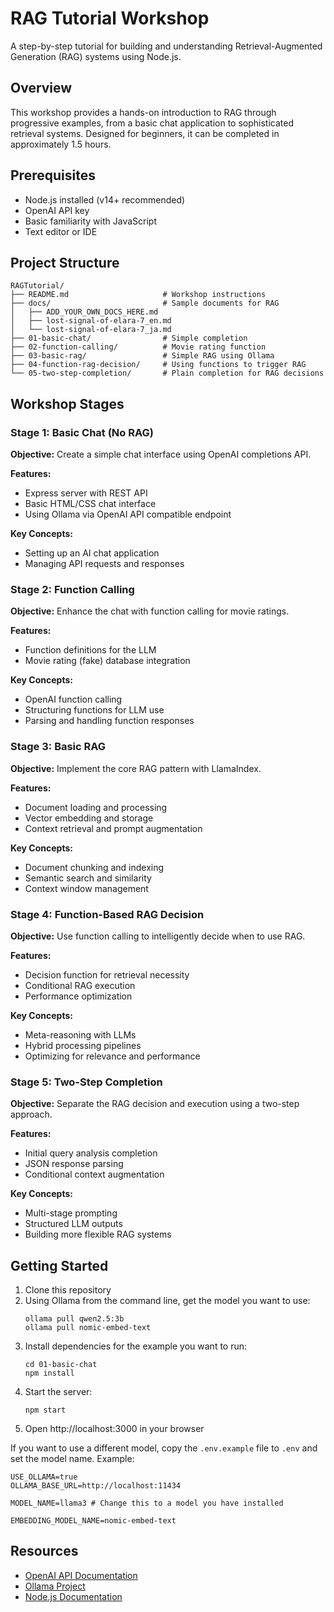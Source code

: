 # RAG Tutorial Workshop

A step-by-step tutorial for building and understanding Retrieval-Augmented Generation (RAG) systems using Node.js.

## Overview

This workshop provides a hands-on introduction to RAG through progressive examples, from a basic chat application to sophisticated retrieval systems. Designed for beginners, it can be completed in approximately 1.5 hours.

## Prerequisites

- Node.js installed (v14+ recommended)
- OpenAI API key
- Basic familiarity with JavaScript
- Text editor or IDE

## Project Structure

```
RAGTutorial/
├── README.md                     # Workshop instructions
├── docs/                         # Sample documents for RAG
│   ├── ADD_YOUR_OWN_DOCS_HERE.md
│   ├── lost-signal-of-elara-7_en.md
│   └── lost-signal-of-elara-7_ja.md
├── 01-basic-chat/                # Simple completion
├── 02-function-calling/          # Movie rating function
├── 03-basic-rag/                 # Simple RAG using Ollama
├── 04-function-rag-decision/     # Using functions to trigger RAG
└── 05-two-step-completion/       # Plain completion for RAG decisions
```

## Workshop Stages

### Stage 1: Basic Chat (No RAG)

**Objective:** Create a simple chat interface using OpenAI completions API.

**Features:**
- Express server with REST API
- Basic HTML/CSS chat interface
- Using Ollama via OpenAI API compatible endpoint

**Key Concepts:**
- Setting up an AI chat application
- Managing API requests and responses

### Stage 2: Function Calling

**Objective:** Enhance the chat with function calling for movie ratings.

**Features:**
- Function definitions for the LLM
- Movie rating (fake) database integration

**Key Concepts:**
- OpenAI function calling
- Structuring functions for LLM use
- Parsing and handling function responses

### Stage 3: Basic RAG

**Objective:** Implement the core RAG pattern with LlamaIndex.

**Features:**
- Document loading and processing
- Vector embedding and storage
- Context retrieval and prompt augmentation

**Key Concepts:**
- Document chunking and indexing
- Semantic search and similarity
- Context window management

### Stage 4: Function-Based RAG Decision

**Objective:** Use function calling to intelligently decide when to use RAG.

**Features:**
- Decision function for retrieval necessity
- Conditional RAG execution
- Performance optimization

**Key Concepts:**
- Meta-reasoning with LLMs
- Hybrid processing pipelines
- Optimizing for relevance and performance

### Stage 5: Two-Step Completion

**Objective:** Separate the RAG decision and execution using a two-step approach.

**Features:**
- Initial query analysis completion
- JSON response parsing
- Conditional context augmentation

**Key Concepts:**
- Multi-stage prompting
- Structured LLM outputs
- Building more flexible RAG systems

## Getting Started

1. Clone this repository
2. Using Ollama from the command line, get the model you want to use:
   ```
   ollama pull qwen2.5:3b
   ollama pull nomic-embed-text
   ```
3. Install dependencies for the example you want to run:
   ```
   cd 01-basic-chat
   npm install
   ```
4. Start the server:
   ```
   npm start
   ```
5. Open http://localhost:3000 in your browser

If you want to use a different model, copy the `.env.example` file to `.env` and set the model name. Example:

```
USE_OLLAMA=true
OLLAMA_BASE_URL=http://localhost:11434

MODEL_NAME=llama3 # Change this to a model you have installed

EMBEDDING_MODEL_NAME=nomic-embed-text
```

## Resources

- [OpenAI API Documentation](https://platform.openai.com/docs/)
- [Ollama Project](https://ollama.ai/)
- [Node.js Documentation](https://nodejs.org/en/docs/)
